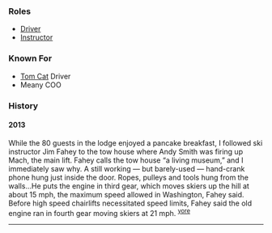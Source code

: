 
### Roles

* [Driver](Driver)
* [Instructor](Instructor)

### Known For

* [Tom Cat](Tom-Cat) Driver
* Meany COO

### History

#### 2013

While the 80 guests in the lodge enjoyed a pancake breakfast, I followed ski instructor Jim Fahey to the tow house where Andy Smith was firing up Mach, the main lift. Fahey calls the tow house “a living museum,” and I immediately saw why. A still working — but barely-used — hand-crank phone hung just inside the door. Ropes, pulleys and tools hung from the walls...He puts the engine in third gear, which moves skiers up the hill at about 15 mph, the maximum speed allowed in Washington, Fahey said. Before high speed chairlifts necessitated speed limits, Fahey said the old engine ran in fourth gear moving skiers at 21 mph. <sup>[yore][]</sup>


---

[yore]: https://www.theolympian.com/outdoors/article25316305.html
